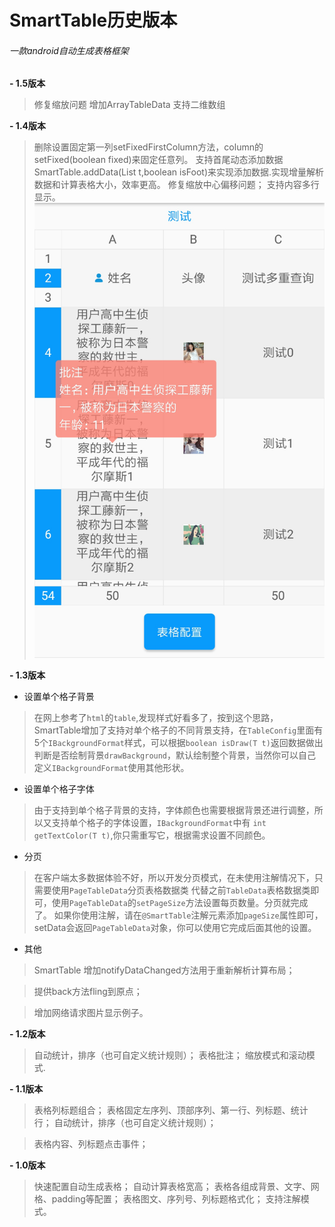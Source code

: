 # SmartTable历史版本

###### 一款android自动生成表格框架


**- 1.5版本**

> 修复缩放问题
> 增加ArrayTableData 支持二维数组

**- 1.4版本**

> 删除设置固定第一列setFixedFirstColumn方法，column的setFixed(boolean fixed)来固定任意列。
>支持首尾动态添加数据SmartTable.addData(List<T> t,boolean isFoot)来实现添加数据.实现增量解析数据和计算表格大小，效率更高。
> 修复缩放中心偏移问题；
> 支持内容多行显示。
![内容多行显示](/img/multline.jpg)
	

**- 1.3版本**

- 设置单个格子背景

>  在网上参考了```html```的```table```,发现样式好看多了，按到这个思路，SmartTable增加了支持对单个格子的不同背景支持，在```TableConfig```里面有5个```IBackgroundFormat```样式，可以根据```boolean isDraw(T t)```返回数据做出判断是否绘制背景```drawBackground```，默认绘制整个背景，当然你可以自己定义```IBackgroundFormat```使用其他形状。

- 设置单个格子字体

> 由于支持到单个格子背景的支持，字体颜色也需要根据背景还进行调整，所以又支持单个格子的字体设置，```IBackgroundFormat```中有 ```int getTextColor(T t)```,你只需重写它，根据需求设置不同颜色。

- 分页

> 在客户端太多数据体验不好，所以开发分页模式，在未使用注解情况下，只需要使用```PageTableData```分页表格数据类 代替之前```TableData```表格数据类即可，使用```PageTableData```的```setPageSize```方法设置每页数量。分页就完成了。
如果你使用注解，请在```@SmartTable```注解元素添加```pageSize```属性即可，setData会返回```PageTableData```对象，你可以使用它完成后面其他的设置。

- 其他

> SmartTable 增加notifyDataChanged方法用于重新解析计算布局；

> 提供back方法fling到原点；

> 增加网络请求图片显示例子。

**- 1.2版本**

> 自动统计，排序（也可自定义统计规则）；
>  表格批注；
> 缩放模式和滚动模式.

**- 1.1版本**

>  表格列标题组合；
>  表格固定左序列、顶部序列、第一行、列标题、统计行；
>  自动统计，排序（也可自定义统计规则）；

>  表格内容、列标题点击事件；



**- 1.0版本**

>  快速配置自动生成表格；
>  自动计算表格宽高；
>  表格各组成背景、文字、网格、padding等配置；
>  表格图文、序列号、列标题格式化；
>  支持注解模式。
